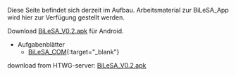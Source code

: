 Diese Seite befindet sich derzeit im Aufbau. Arbeitsmaterial zur BiLeSA_App wird hier zur Verfügung gestellt werden.


Download [BiLeSA_V0.2.apk](https://drive.google.com/file/d/1DCm3zR707BrOomWXcw6RMYoetTHq59u1/view?usp=sharing) für Android.

* Aufgabenblätter
  * [BiLeSA_COM](http://www-home.htwg-konstanz.de/~raxthelm/BiLeSA/Aufgaben/BiLeSA_COM.pdf){:target="_blank"}




download from HTWG-server: [BiLeSA_V0.2.apk](http://www-home.htwg-konstanz.de/~raxthelm/BiLeSA/App/BiLeSA_V0.2_210301.apk)
